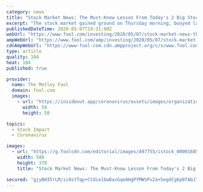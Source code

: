 ```yaml
---
category: news
title: "Stock Market News: The Must-Know Lesson From Today's 2 Big Stock Winners"
excerpt: "The stock market gained ground on Thursday morning, buoyed largely by excitement on the earnings front. Even though the broader global economy remains under serious pressure from the impacts of the coronavirus pandemic,"
publishedDateTime: 2020-05-07T19:31:00Z
webUrl: "https://www.fool.com/investing/2020/05/07/stock-market-news-the-must-know-lesson-from-todays.aspx"
ampWebUrl: "https://www.fool.com/amp/investing/2020/05/07/stock-market-news-the-must-know-lesson-from-todays.aspx"
cdnAmpWebUrl: "https://www-fool-com.cdn.ampproject.org/c/s/www.fool.com/amp/investing/2020/05/07/stock-market-news-the-must-know-lesson-from-todays.aspx"
type: article
quality: 104
heat: 104
published: true

provider:
  name: The Motley Fool
  domain: fool.com
  images:
    - url: "https://insideout.app/coronavirus/assets/images/organizations/fool.com-50x50.jpg"
      width: 50
      height: 50

topics:
  - Stock Impact
  - Coronavirus

images:
  - url: "https://g.foolcdn.com/editorial/images/497755/istock_000016851885_large_large.jpg"
    width: 580
    height: 378
    title: "Stock Market News: The Must-Know Lesson From Today's 2 Big Stock Winners"

secured: "gjyBH35rLM/ic8stTqp+Ctdie1bwDavGqeAHgPYMWSPv2a+5egdCg6p0fAbJ7/FgyY3eDBxI4PL1UgUHlt4VgiaxyYKdMToyQ8ukMxvunloylp0ErSqFYn2G0rkrwb0sKRkIrntqdo3iKu7NJ9zgLtEGXOxcC8CrX2OpFHurHjF2O8CLvh2vw0AlMr1Lm4XtZjoilKepjMQtHWl4H1jyVHywLAqhBmfesKNfIsEBMJeq9ZyWhIoAfuyK/XbjYDPHTIDrPaSPHQ8MICm+GQGoChEpIJYfUa7jiGRDTB4yrIvBwrRok0YFrkjX5iaMseapOoAuBKe5iCfqTCBXVU7Cljc+KW0cBLVQjUlvlbkLzhyC08SEGI3xKmqMsxMLZ62ZZsAWL5O45QNcbITUdpzbVZAs41QiZsFCZXVZG0zwQo2qq5XARCsLmHhRGkUt4CeSD8ntSmhN1DTDOhkr63kMx3mLlsoZoBQXMax4NPqd/gw=;G5+NefgwMHRNMCu2JgIrHg=="
---
```


